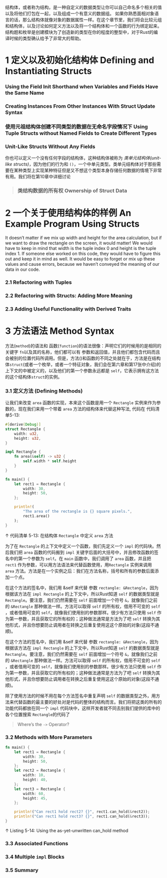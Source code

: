 结构体，或者称为结构，是一种自定义的数据类型让你可以自己命名多个相关的值以及将他们打包在一起，以及组成一个有意义的数据组。
如果你熟悉面相对象语言的话，那么结构体就像对象的数据属性一样。在这个章节里，我们将会比较元组和结构体，以及讨论如何定义方法以及将一个结构体和一个函数的行为绑定起来。
结构题和枚举是创建模块为了创造新的类型在你的程度的整型中，对于Rust的编译时候的类型确认给予了非常大的帮助。

# 1 定义以及初始化结构体 Defining and Instantiating Structs


### Using the Field Init Shorthand when Variables and Fields Have the Same Name


### Creating Instances From Other Instances With Struct Update Syntax

### 使用元祖结构体创建不同类型的数据在无命名字段情况下 Using Tuple Structs without Named Fields to Create Different Types


### Unit-Like Structs Without Any Fields

你也可以定义一个没有任何字段的结构体，这种结构体被称为 *类单元结构体(unit-like structs)*，因为他们的行为和 `()`，一个中单元类型。类单元结构体对于那些需要在某种类型上实现某种特征但是又不想这个类型本身存储任何数据的情境下非常有用。我们将在第10章中详细讨论

> ### 类结构数据的所有权 Ownership of Struct Data
> 
> 

# 2 一个关于使用结构体的样例 An Example Program Using Structs

It doesn’t matter if we mix up width and height for the area calculation, but if we want to draw the rectangle on the screen, it would matter! We would have to keep in mind that width is the tuple index 0 and height is the tuple index 1. If someone else worked on this code, they would have to figure this out and keep it in mind as well. It would be easy to forget or mix up these values and cause errors, because we haven’t conveyed the meaning of our data in our code.

### 2.1 Refactoring with Tuples

### 2.2 Refactoring with Structs: Adding More Meaning

### 2.3 Adding Useful Functionality with Derived Traits


# 3 方法语法 Method Syntax
方法(`method`)的语法和 函数(`function`)的语法很像：声明它们的时候用的是相同的关键字 `fn`以及其的名称，他们都可以有 参数和返回值，并且他们都包含代码而且会被别的位置代码所调用。但是，方法()和函数的不同之处就在于，方法是在结构体`struct`(或者一个枚举，或者一个特征对象，我们会在第六章和第17张中介绍)的上下文的中被定义的，以及他们的第一个参数永远都是 `self`，它表示拥有这方法的这个结构体`struct`的实例。

### 3.1 定义方法 (Defining Methods)
让我们来改变 `area` 函数的实现，本来这个函数是用一个 `Rectangle` 实例来作为参数的，现在我们来用一个带着 `area` 方法的结构体来代替这种写法, 代码在 代码清单5-13:
```rust
#[derive(Debug)]
struct Rectangle {
    width: u32,
    height: u32,
}

impl Rectangle {
    fn area(&self) -> u32 {
        self.width * self.height
    }
}

fn main() {
    let rect1 = Rectangle {
        width: 30,
        height: 50,
    };

    println!(
        "The area of the rectangle is {} square pixels.",
        rect1.area()
    );
}
```
↑ 代码清单 5-13: 在结构体 `Rectangle` 中定义 `area` 方法

为了在 `Rectangle` 的上下文中定义一个函数，我们先定义一个 `impl` 的代码块。然后我们把 `area` 函数的代码搬到 `impl` 关键字后面的大括号中，并且修改函数的签名中的第一个参数为 `self`。在 `main` 函数中，我们调用了 `area` 函数，并且把 `rect1` 作为参数，可以用方法语法来代替函数使用，用`Rectangle` 实例来调用 `area` 方法。方法是在一个实例之后：我们在方法名称，括号和所有的参数后面添加一个点。

在这个方法的签名中，我们用 &self 来代替 参数 `rectangle: &Rectangle`，因为根据该方法在 `impl Rectangle` 的上下文中，所以Rust知道 `self` 的数据类型就是 `Rectangle`。要注意，我们仍然需要在 `self` 前面增加一个符号 `&`，就像我们之前的 `&Rectangle` 那种做法一样。方法可以取得 `self` 的所有权，借用不可变的 `self` ，或者借用可变的 `self`，就像我们使用别的参数那样。很少有方法只使用 `self` 作为第一参数，并且获取它的所有权的；这种做法通常是方法为了吧 `self` 转换为其他形式，并且你想要防止调用者在转换之后重复使用这这个原始的对象(这段不通顺)。

在这个方法的签名中，我们用 &self 来代替 参数 `rectangle: &Rectangle`，因为根据该方法在 `impl Rectangle` 的上下文中，所以Rust知道 `self` 的数据类型就是 `Rectangle`。要注意，我们仍然需要在 `self` 前面增加一个符号 `&`，就像我们之前的 `&Rectangle` 那种做法一样。方法可以取得 `self` 的所有权，借用不可变的 `self` ，或者借用可变的 `self`，就像我们使用别的参数那样。很少有方法只使用 `self` 作为第一参数，并且获取它的所有权的；这种做法通常是方法为了吧 `self` 转换为其他形式，并且你想要防止调用者在转换之后重复使用这这个原始的对象(这段不通顺)。

除了使用方法的时候不用在每个方法签名中重复声明 `self` 的数据类型之外，用方法来代替函数的最主要的好处对是代码的整体的结构而言。我们将把这类的所有的功能代码都放在同一个 `impl` 代码块中，这样开发者就不同去别我们提供的库中的各个位置搜索 `Rectangle`的代码了
> Where’s the `->` Operator?
> 

### 3.2 Methods with More Parameters
```rust
fn main() {
    let rect1 = Rectangle {
        width: 30,
        height: 50,
    };
    let rect2 = Rectangle {
        width: 10,
        height: 40,
    };
    let rect3 = Rectangle {
        width: 60,
        height: 45,
    };

    println!("Can rect1 hold rect2? {}", rect1.can_hold(&rect2));
    println!("Can rect1 hold rect3? {}", rect1.can_hold(&rect3));
}
```
↑ Listing 5-14: Using the as-yet-unwritten can_hold method

### 3.3 Associated Functions
### 3.4 Multiple `impl` Blocks
### 3.5 Summary

